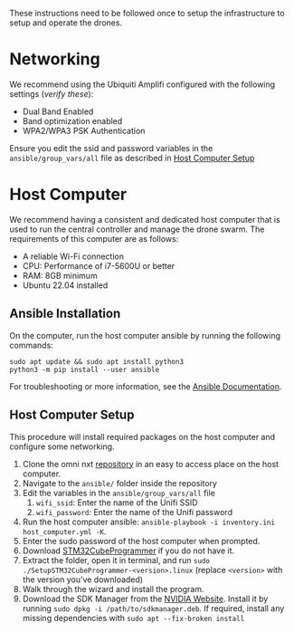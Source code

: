 These instructions need to be followed once to setup the infrastructure to setup and operate the drones. 

# Networking

We recommend using the Ubiquiti Amplifi configured with the following settings (*verify these*): 

- Dual Band Enabled
- Band optimization enabled
- WPA2/WPA3 PSK Authentication

Ensure you edit the ssid and password variables in the `ansible/group_vars/all` file as described in [Host Computer Setup](#host-computer-setup)

# Host Computer

We recommend having a consistent and dedicated host computer that is used to run the central controller and manage the drone swarm. The requirements of this computer are as follows: 

- A reliable Wi-Fi connection 
- CPU: Performance of i7-5600U or better 
- RAM: 8GB minimum
- Ubuntu 22.04 installed

## Ansible Installation 

On the computer, run the host computer ansible by running the following commands:

```
sudo apt update && sudo apt install python3 
python3 -m pip install --user ansible
```

For troubleshooting or more information, see the [Ansible Documentation](https://docs.ansible.com/ansible/latest/installation_guide/intro_installation.html#installing-and-upgrading-ansible-with-pip). 


## Host Computer Setup

This procedure will install required packages on the host computer and configure some networking. 

1. Clone the omni nxt [repository](https://github.com/lis-epfl/omni-nxt) in an easy to access place on the host computer. 
2. Navigate to the `ansible/` folder inside the repository
3. Edit the variables in the `ansible/group_vars/all` file
	1. `wifi_ssid`: Enter the name of the Unifi SSID
	2. `wifi_password`: Enter the name of the Unifi password
4. Run the host computer ansible: `ansible-playbook -i inventory.ini host_computer.yml -K`. 
5. Enter the sudo password of the host computer when prompted. 
6. Download [STM32CubeProgrammer](https://www.st.com/en/development-tools/stm32cubeprog.html?cache=nocache#get-software) if you do not have it. 
7. Extract the folder, open it in terminal, and run `sudo ./SetupSTM32CubeProgrammer-<version>.linux` (replace `<version>` with the version you've downloaded)
8. Walk through the wizard and install the program. 
9. Download the SDK Manager from the [NVIDIA Website](https://developer.nvidia.com/sdk-manager). Install it by running `sudo dpkg -i /path/to/sdkmanager.deb`. If required, install any missing dependencies with `sudo apt --fix-broken install`




